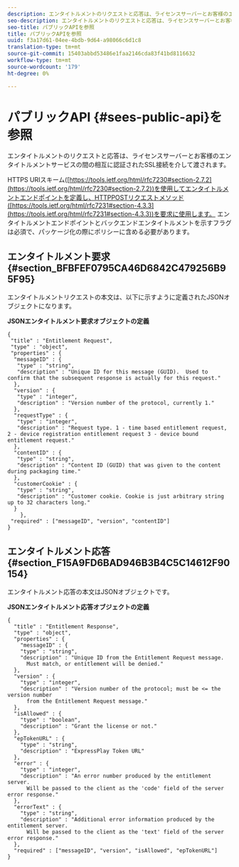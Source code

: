 ```yaml
---
description: エンタイトルメントのリクエストと応答は、ライセンスサーバーとお客様のエンタイトルメントサービスの間の相互に認証されたSSL接続を介して渡されます。
seo-description: エンタイトルメントのリクエストと応答は、ライセンスサーバーとお客様のエンタイトルメントサービスの間の相互に認証されたSSL接続を介して渡されます。
seo-title: パブリックAPIを参照
title: パブリックAPIを参照
uuid: f3a17d61-04ee-4bdb-9d64-a98066c6d1c8
translation-type: tm+mt
source-git-commit: 15403abbd53486e1faa2146cda83f41bd8116632
workflow-type: tm+mt
source-wordcount: '179'
ht-degree: 0%

---
```



# パブリックAPI {#sees-public-api}を参照

エンタイトルメントのリクエストと応答は、ライセンスサーバーとお客様のエンタイトルメントサービスの間の相互に認証されたSSL接続を介して渡されます。

HTTPS URIスキーム([https://tools.ietf.org/html/rfc7230#section-2.7.2](https://tools.ietf.org/html/rfc7230#section-2.7.2))を使用してエンタイトルメントエンドポイントを定義し、HTTPPOSTリクエストメソッド([https://tools.ietf.org/html/rfc7231#section-4.3.3](https://tools.ietf.org/html/rfc7231#section-4.3.3))を要求に使用します。 エンタイトルメントエンドポイントとバックエンドエンタイトルメントを示すフラグは必須で、パッケージ化の際にポリシーに含める必要があります。

## エンタイトルメント要求{#section_BFBFEF0795CA46D6842C479256B95F95}

エンタイトルメントリクエストの本文は、以下に示すように定義されたJSONオブジェクトになります。

**JSONエンタイトルメント要求オブジェクトの定義**

```
{ 
 "title" : "Entitlement Request", 
 "type" : "object", 
 "properties" : { 
  "messageID" : { 
   "type" : "string", 
   "description" : "Unique ID for this message (GUID).  Used to confirm that the subsequent response is actually for this request." 
  }, 
  "version" : { 
   "type" : "integer", 
   "description" : "Version number of the protocol, currently 1." 
  }, 
  "requestType" : { 
   "type" : "integer", 
   "description" : "Request type. 1 - time based entitlement request, 2 - device registration entitlement request 3 - device bound entitlement request." 
  }, 
  "contentID" : { 
   "type" : "string", 
   "description" : "Content ID (GUID) that was given to the content during packaging time." 
  }, 
  "customerCookie" : { 
   "type" : "string", 
   "description" : "Customer cookie. Cookie is just arbitrary string up to 32 characters long." 
  } 
    }, 
 "required" : ["messageID", "version", "contentID"] 
}
```

## エンタイトルメント応答{#section_F15A9FD6BAD946B3B4C5C14612F90154}

エンタイトルメント応答の本文はJSONオブジェクトです。

**JSONエンタイトルメント応答オブジェクトの定義**

```
{ 
  "title" : "Entitlement Response", 
  "type" : "object", 
  "properties" : { 
    "messageID" : { 
    "type" : "string", 
    "description" : "Unique ID from the Entitlement Request message.   
      Must match, or entitlement will be denied." 
  }, 
  "version" : { 
    "type" : "integer", 
    "description" : "Version number of the protocol; must be <= the version number  
      from the Entitlement Request message." 
  }, 
  "isAllowed" : { 
    "type" : "boolean", 
    "description" : "Grant the license or not." 
  }, 
  "epTokenURL" : { 
    "type" : "string", 
    "description" : "ExpressPlay Token URL" 
  }, 
  "error" : { 
    "type" : "integer", 
    "description" : "An error number produced by the entitlement server.  
      Will be passed to the client as the 'code' field of the server error response." 
  }, 
  "errorText" : { 
    "type" : "string", 
    "description" : "Additional error information produced by the entitlement server.  
      Will be passed to the client as the 'text' field of the server error response." 
  }, 
  "required" : ["messageID", "version", "isAllowed", "epTokenURL"] 
}
```

